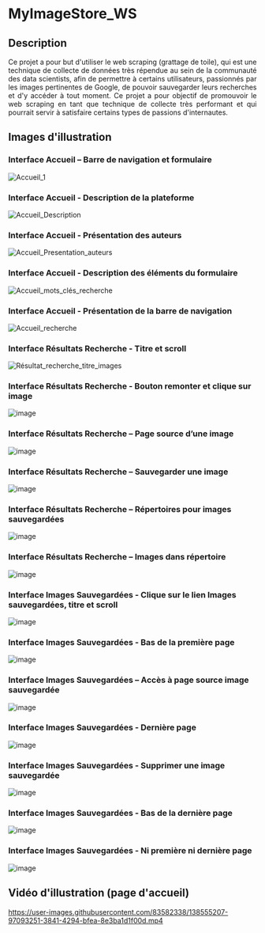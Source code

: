 # MyImageStore_WS
## Description
<p align="justify">
Ce projet a pour but d'utiliser le web scraping (grattage de toile), qui est une technique de collecte de données très répendue au sein de la communauté des data scientists, afin de permettre à certains utilisateurs, passionnés par les images pertinentes de Google, de pouvoir sauvegarder leurs recherches et d'y accéder à tout moment. Ce projet a pour objectif de promouvoir le web scraping en tant que technique de collecte très performant et qui pourrait servir à satisfaire certains types de passions d'internautes.</p>

## Images d'illustration 
### Interface Accueil – Barre de navigation et formulaire
![Accueil_1](https://user-images.githubusercontent.com/83582338/138557989-3913ff38-927a-4ea5-b3ed-f675b7f98686.png)
### Interface Accueil - Description de la plateforme
![Accueil_Description](https://user-images.githubusercontent.com/83582338/138562345-b6947d5f-64a6-4261-87cc-0c46fd934ac1.png)
### Interface Accueil - Présentation des auteurs
![Accueil_Presentation_auteurs](https://user-images.githubusercontent.com/83582338/138562364-524f3871-2bdc-4fe4-8d45-677354f47d9b.png)
### Interface Accueil - Description des éléments du formulaire
![Accueil_mots_clés_recherche](https://user-images.githubusercontent.com/83582338/138562384-f35dcaf0-1e1c-43cb-9167-25285e740e6b.png)
### Interface Accueil - Présentation de la barre de navigation
![Accueil_recherche](https://user-images.githubusercontent.com/83582338/138562403-eb748ec8-c932-482e-b0ae-111a3b0e56c2.png)
### Interface Résultats Recherche - Titre et scroll
![Résultat_recherche_titre_images](https://user-images.githubusercontent.com/83582338/138562433-53246ad7-33a3-454e-ae55-4fee4a4741c6.png)
### Interface Résultats Recherche - Bouton remonter et clique sur image
![image](https://user-images.githubusercontent.com/83582338/138562460-498fff63-3226-4932-9c19-5686f753460c.png)
### Interface Résultats Recherche – Page source d’une image
 ![image](https://user-images.githubusercontent.com/83582338/138562474-5d0ec65c-05f3-44ca-8ebf-6428468f1d2f.png)
### Interface Résultats Recherche – Sauvegarder une image
![image](https://user-images.githubusercontent.com/83582338/138562488-89af8d18-fb90-4a7d-8151-1f71c53728b5.png)
### Interface Résultats Recherche – Répertoires pour images sauvegardées
![image](https://user-images.githubusercontent.com/83582338/138562504-518e64c9-f9fd-4fe6-ad25-38eb17eb5950.png)
### Interface Résultats Recherche – Images dans répertoire
![image](https://user-images.githubusercontent.com/83582338/138562516-e7b6565a-2fcd-4ed8-88ae-d2dde00763a5.png)
### Interface Images Sauvegardées - Clique sur le lien Images sauvegardées, titre et scroll
![image](https://user-images.githubusercontent.com/83582338/138562525-b0ae257f-ac25-4199-9225-c2e477a8b19b.png)
### Interface Images Sauvegardées - Bas de la première page
![image](https://user-images.githubusercontent.com/83582338/138562539-b3bff181-d316-4834-8eb6-71b13902c898.png)
### Interface Images Sauvegardées – Accès à page source image sauvegardée
![image](https://user-images.githubusercontent.com/83582338/138562549-411bd0cf-0c0c-4103-9f37-c8c055e2bac2.png)
### Interface Images Sauvegardées - Dernière page
![image](https://user-images.githubusercontent.com/83582338/138562552-be150101-383b-417c-affd-e33c6c6c9e1a.png)
### Interface Images Sauvegardées - Supprimer une image sauvegardée
![image](https://user-images.githubusercontent.com/83582338/138562568-5efd6ebe-c750-497c-831d-74a5421023fe.png)
### Interface Images Sauvegardées - Bas de la dernière page
![image](https://user-images.githubusercontent.com/83582338/138562578-7ce08c26-85ba-4a19-b0c7-6a7abc768d65.png)
### Interface Images Sauvegardées - Ni première ni dernière page
![image](https://user-images.githubusercontent.com/83582338/138562585-e2d00a57-44a8-447a-983e-577eb4e54cd4.png)

## Vidéo d'illustration (page d'accueil)





https://user-images.githubusercontent.com/83582338/138555207-97093251-3841-4294-bfea-8e3ba1d1f00d.mp4



